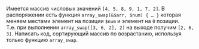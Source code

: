Имеется массив числовых значений `[4, 5, 8, 9, 1, 7, 2]`.
В распоряжении есть функция `array_swap(&$arr, $num) { … }` которая меняем местами элемент на позиции `$num` и элемент на `0` позиции.  
Т.е. при выполнении `array_swap([3, 6, 2], 2)` на выходе получим `[2, 6, 3]`.
Написать код, сортирующий массив по возрастанию, используя только функцию `array_swap`.
